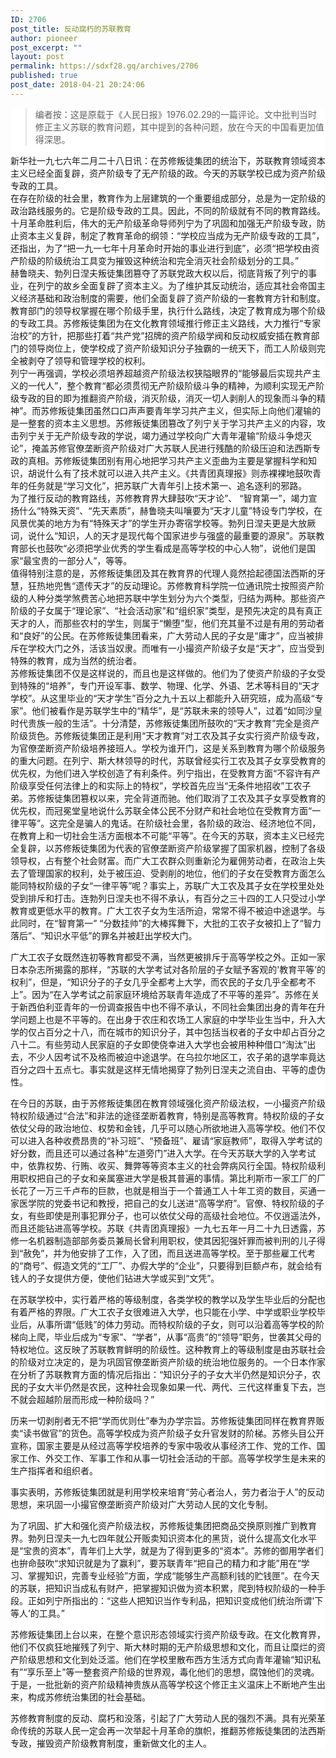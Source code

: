```yaml
---
ID: 2706
post_title: 反动腐朽的苏联教育
author: pioneer
post_excerpt: ""
layout: post
permalink: https://sdxf28.gq/archives/2706
published: true
post_date: 2018-04-21 20:24:06
---
```

<section style="box-sizing: border-box; background-color: #ffffff;"><section><section><section>
<blockquote>编者按：这是原载于《人民日报》1976.02.29的一篇评论。文中批判当时修正主义苏联的教育问题，其中提到的各种问题，放在今天的中国看更加值得深思。</blockquote>
</section><section><section><section><section></section></section></section></section></section></section><section><section><section>新华社一九七六年二月二十八日讯：在苏修叛徒集团的统治下，苏联教育领域资本主义已经全面复辟，资产阶级专了无产阶级的政。今天的苏联学校已成为资产阶级专政的工具。</section></section></section><section><section><section>在存在阶级的社会里，教育作为上层建筑的一个重要组成部分，总是为一定阶级的政治路线服务的。它是阶级专政的工具。因此，不同的阶级就有不同的教育路线。十月革命胜利后，伟大的无产阶级革命导师列宁为了巩固和加强无产阶级专政，防止资本主义复辟，制定了教育革命的纲领：“学校应当成为无产阶级专政的工具”，还指出，为了“把一九一七年十月革命时开始的事业进行到底”，必须“把学校由资产阶级的阶级统治工具变为摧毁这种统治和完全消灭社会阶级划分的工具。”</section></section></section><section><section><section>赫鲁晓夫、勃列日涅夫叛徒集团篡夺了苏联党政大权以后，彻底背叛了列宁的事业，在列宁的故乡全面复辟了资本主义。为了维护其反动统治，适应其社会帝国主义经济基础和政治制度的需要，他们全面复辟了资产阶级的一套教育方针和制度。</section></section></section><section><section><section>教育部门的领导权掌握在哪个阶级手里，执行什么路线，决定了教育成为哪个阶级的专政工具。苏修叛徒集团为在文化教育领域推行修正主义路线，大力推行“专家治校”的方针，把那些打着“共产党”招牌的资产阶级学阀和反动权威安插在教育部门的领导岗位上，使学校成了资产阶级知识分子独霸的一统天下，而工人阶级则完全被剥夺了领导和管理学校的权利。</section></section></section><section><section><section>列宁一再强调，学校必须培养超越资产阶级法权狭隘眼界的“能够最后实现共产主义的一代人”，整个教育“都必须贯彻无产阶级阶级斗争的精神，为顺利实现无产阶级专政的目的即为推翻资产阶级，消灭阶级，消灭一切人剥削人的现象而斗争的精神”。而苏修叛徒集团虽然口口声声要青年学习共产主义，但实际上向他们灌输的是一整套的资本主义思想。苏修叛徒集团篡改了列宁关于学习共产主义的内容，攻击列宁关于无产阶级专政的学说，竭力通过学校向广大青年灌输“阶级斗争熄灭论”，掩盖苏修官僚垄断资产阶级对广大苏联人民进行残酷的阶级压迫和法西斯专政的真相。苏修叛徒集团别有用心地把学习共产主义歪曲为主要是掌握科学和知识，胡说什么有了技术就可以进入共产主义。《共青团真理报》则赤裸裸地鼓吹青年的任务就是“学习文化”，把苏联广大青年引上技术第一、追名逐利的邪路。</section></section></section><section><section><section>为了推行反动的教育路线，苏修教育界大肆鼓吹“天才论”、 “智育第一”，竭力宣扬什么“特殊天资”、“先天素质”，赫鲁晓夫叫嚷要为“天才儿童”特设专门学校，在风景优美的地方为有“特殊天才”的学生开办寄宿学校等。勃列日涅夫更是大放厥词，说什么“知识，人的天才是现代每个国家进步与强盛的最重要的源泉”。苏联教育部长也鼓吹“必须把学业优秀的学生看成是高等学校的中心人物”，说他们是国家“最宝贵的一部分人”，等等。</section></section></section><section><section><section>值得特别注意的是，苏修叛徒集团及其在教育界的代理人竟然拾起德国法西斯的牙慧，狂热地兜售“遗传天才”的反动理论。苏修教育科学院一位通讯院士按照资产阶级的人种分类学煞费苦心地把苏联中学生划分为六个类型，归结为两种。那些资产阶级的子女属于“理论家”、“社会活动家”和“组织家”类型，是预先决定的具有真正天才的人，而那些农村的学生，则属于“懒堕”型，他们充其量不过是有用的劳动者和“良好”的公民。在苏修叛徒集团看来，广大劳动人民的子女是“庸才”，应当被排斥在学校大门之外，活该当奴隶。而唯有一小撮资产阶级子女是“天才”，应当受到特殊的教育，成为当然的统治者。</section></section></section><section><section><section>苏修叛徒集团不仅是这样说的，而且也是这样做的。他们为了使资产阶级的子女受到特殊的“培养”，专门开设军事、数学、物理、化学、外语、艺术等科目的“天才学校”。从这里毕业的“天才学生”百分之九十五以上都能升入研究班，成为高级“专家”。他们被看作是苏联学生中的“精华”，是“苏联未来的领导人”，过着“如同沙皇时代贵族一般的生活”。十分清楚，苏修叛徒集团所鼓吹的“天才教育”完全是资产阶级货色。苏修叛徒集团正是利用“天才教育”对工农及其子女实行资产阶级专政，为官僚垄断资产阶级培养接班人。学校为谁开门，这是关系到教育为哪个阶级服务的重大问题。在列宁、斯大林领导的时代，苏联曾经实行工农及其子女享受教育的优先权，为他们进入学校创造了有利条件。列宁指出，在受教育方面“不容许有产阶级享受任何法律上的和实际上的特权”，学校首先应当“无条件地招收”工农子弟。苏修叛徒集团篡权以来，完全背道而驰。他们取消了工农及其子女享受教育的优先权，而冠冕堂皇地说什么苏联全体公民不分财产和社会地位在受教育方面“一律平等”。这完全是骗人的鬼话。在阶级社会里，各阶级的政治、经济地位不同，在教育上和一切社会生活方面根本不可能“平等”。在今天的苏联，资本主义已经完全复辟，以苏修叛徒集团为代表的官僚垄断资产阶级掌握了国家机器，控制了各级领导权，占有整个社会财富。而广大工农群众则重新沦为雇佣劳动者，在政治上失去了管理国家的权利，处于被压迫、受剥削的地位，他们的子女在受教育方面怎么能同特权阶级的子女“一律平等”呢？事实上，苏联广大工农及其子女在学校里处处受到排斥和打击。连勃列日涅夫也不得不承认，有百分之三十四的工人只受过小学教育或更低水平的教育。广大工农子女为生活所迫，常常不得不被迫中途退学。与此同时，在“智育第一” “分数挂帅”的大棒挥舞下，大批的工农子女被扣上了“智力落后”、“知识水平低”的罪名并被赶出学校大门。

广大工农子女既然连初等教育都受不满，当然更被排斥于高等学校之外。正如一家日本杂志所揭露的那样，“苏联的大学考试对各阶层的子女赋予客观的'教育平等’的权利”，但是，“知识分子的子女几乎全都考上大学，而农民的子女几乎全都考不上”。因为“在入学考试之前家庭环境给苏联青年造成了不平等的差异”。苏修在关于新西伯利亚青年的一份调查报告中也不得不承认，不同社会集团出身的青年在升学问题上也是不平等的。在出身于农庄和农场工人家庭的中学毕业生当中，升入大学的仅占百分之十八，而在城市的知识分子，其中包括当权者的子女中却占百分之八十二。有些劳动人民家庭的子女即使侥幸进入大学也会被用种种借口“淘汰”出去，不少人因考试不及格而被迫中途退学。在乌拉尔地区工，农子弟的退学率竟达百分之四十五点七。事实就是这样无情地揭穿了勃列日涅夫之流自由、平等的虚伪性。

在今日的苏联，由于苏修叛徒集团在教育领域强化资产阶级法权，一小撮资产阶级特权阶级通过“合法”和非法的途径垄断着教育，特别是高等教育。特权阶级的子女依仗父母的政治地位、权势和金钱，几乎可以随心所欲地进入高等学校。他们不仅可以进入各种收费昂贵的“补习班”、“预备班”、雇请“家庭教师”，取得入学考试的好分数，而且还可以通过各种“左道旁门”进入大学。在今天苏联大学的入学考试中，依靠权势、行贿、收买、舞弊等等资本主义的社会弊病风行全国。特权阶级利用职权把自己的子女和亲属塞进大学是极其普遍的事情。第比利斯市一家工厂的厂长花了一万三千卢布的巨款，也就是相当于一个普通工人十年工资的数目，买通一家医学院的党委书记和教授，把自己的女儿送进“高等学府”。官僚、特权阶级的子女，有些即使是刑事犯罪分子，也可以依仗父母的高级社会地位。不仅逍遥法外，而且还能钻进高等学校。苏联《共青团真理报》一九七五年一月二十九日透露，苏修一名机器制造部部务委员兼局长曾利用职权，使其因犯强奸罪而被判刑的儿子得到“赦免”，并为他安排了工作，入了团，而且送进高等学校。至于那些雇工代考的“商号”、假造文凭的“工厂”、办假大学的“企业”，只要得到巨额卢布，就会给有钱人的子女提供方便，使他们钻进大学或买到“文凭”。

在苏联学校中，实行着严格的等级制度，各类学校的教学以及学生毕业后的分配也有着严格的界限。广大工农子女很难进入大学，也只能在小学、中学或职业学校毕业后，从事所谓“低贱”的体力劳动。而特权阶级的子女，则可以沿着高等学校的阶梯向上爬，毕业后成为“专家”、“学者”，从事“高贵”的“领导”职务，世袭其父母的特权地位。这反映了苏联教育鲜明的阶级性。这种教育上的等级制度是由苏联社会的阶级对立决定的，是为巩固官僚垄断资产阶级的统治地位服务的。一个日本作家在分析了苏联教育方面的情况后指出：“知识分子的子女大半仍然是知识分子，农民的子女大半仍然是农民，这种社会现象如果一代、两代、三代这样重复下去，岂不就会超越阶层而形成一种阶级吗？”

历来一切剥削者无不把“学而优则仕”奉为办学宗旨。苏修叛徒集团同样在教育界贩卖“读书做官”的货色。高等学校成为资产阶级子女升官发财的阶梯。苏修头目公开宣称，国家主要是从经过高等学校培养的专家中吸收从事经济工作、党的工作、国家工作、外交工作、军事工作和从事一切社会活动的干部。高等学校学生是未来的生产指挥者和组织者。

事实表明，苏修叛徒集团就是利用学校来培育“劳心者治人，劳力者治于人”的反动思想，来巩固一小撮官僚垄断资产阶级对广大劳动人民的文化专制。

为了巩固、扩大和强化资产阶级法权，苏修叛徒集团把商品交换原则推广到教育界。勃列日涅夫一九七四年就公开贩卖知识资本化的黑货，说什么提高文化水平是“宝贵的资本”，青年们上大学，就是为了得到更多的“资本”。苏修的御用学者们也拚命鼓吹“求知识就是为了赢利”，要苏联青年“把自己的精力和才能”用在“学习、掌握知识，完善专业经验”方面，学成“能够生产高额利钱的贮钱匣”。在今天的苏联，把知识当成私有财产，把掌握知识做为资本积累，爬到特权阶级的一种手段。正如列宁所指出的：“这些人把知识当作专利品，把知识变成他们统治所谓'下等人’的工具。”

苏修叛徒集团上台以来，在整个意识形态领域实行资产阶级专政。在文化教育界，他们不仅疯狂地摧残了列宁、斯大林时期的无产阶级思想和文化，而且让糜烂的资产阶级思想和文化到处泛滥。他们在学校里散布西方生活方式向青年灌输“知识私有”“享乐至上”等一整套资产阶级的世界观，毒化他们的思想，腐蚀他们的灵魂。于是，一批批新的资产阶级精神贵族从高等学校这个修正主义温床上不断地产生出来，构成苏修统治集团的社会基础。

苏修教育制度的反动、腐朽和没落，引起了广大劳动人民的强烈不满。具有光荣革命传统的苏联人民一定会再一次举起十月革命的旗帜，推翻苏修叛徒集团的法西斯专政，摧毁资产阶级教育制度，重新做文化的主人。

</section></section></section></section>